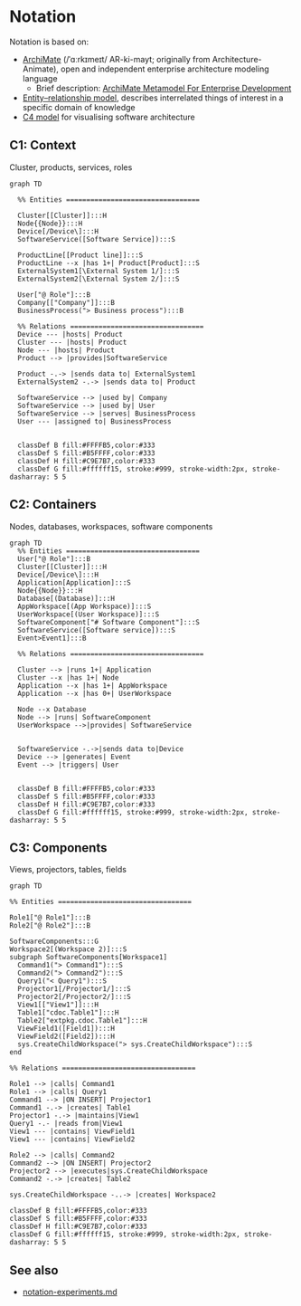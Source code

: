 # Notation

Notation is based on:
- [ArchiMate](https://en.wikipedia.org/wiki/ArchiMate) (/ˈɑːrkɪmeɪt/ AR-ki-mayt; originally from Architecture-Animate), open and independent enterprise architecture modeling language
  - Brief description: [ArchiMate Metamodel For Enterprise Development](https://www.hosiaisluoma.fi/blog/archimate-metamodel/)
- [Entity–relationship model](https://en.wikipedia.org/wiki/Entity%E2%80%93relationship_model), describes interrelated things of interest in a specific domain of knowledge
- [C4 model](https://c4model.com/) for visualising software architecture

## C1: Context

Cluster, products, services, roles

```mermaid
graph TD

  %% Entities =================================

  Cluster[[Cluster]]:::H
  Node{{Node}}:::H
  Device[/Device\]:::H  
  SoftwareService([Software Service]):::S  

  ProductLine[[Product line]]:::S
  ProductLine --x |has 1+| Product[Product]:::S
  ExternalSystem1[\External System 1/]:::S
  ExternalSystem2[\External System 2/]:::S
  
  User["@ Role"]:::B
  Company[["Company"]]:::B
  BusinessProcess("> Business process"):::B

  %% Relations =================================
  Device --- |hosts| Product
  Cluster --- |hosts| Product
  Node --- |hosts| Product
  Product --> |provides|SoftwareService

  Product -.-> |sends data to| ExternalSystem1
  ExternalSystem2 -.-> |sends data to| Product
  
  SoftwareService --> |used by| Company
  SoftwareService --> |used by| User
  SoftwareService --> |serves| BusinessProcess
  User --- |assigned to| BusinessProcess
  

  classDef B fill:#FFFFB5,color:#333
  classDef S fill:#B5FFFF,color:#333
  classDef H fill:#C9E7B7,color:#333
  classDef G fill:#ffffff15, stroke:#999, stroke-width:2px, stroke-dasharray: 5 5
```


## C2: Containers

Nodes, databases, workspaces, software components

```mermaid
graph TD
  %% Entities =================================
  User["@ Role"]:::B
  Cluster[[Cluster]]:::H
  Device[/Device\]:::H  
  Application[Application]:::S
  Node{{Node}}:::H
  Database[(Database)]:::H
  AppWorkspace[(App Workspace)]:::S
  UserWorkspace[(User Workspace)]:::S
  SoftwareComponent["# Software Component"]:::S
  SoftwareService([Software service]):::S
  Event>Event1]:::B
  
  %% Relations =================================

  Cluster --> |runs 1+| Application
  Cluster --x |has 1+| Node
  Application --x |has 1+| AppWorkspace
  Application --x |has 0+| UserWorkspace

  Node --x Database
  Node --> |runs| SoftwareComponent
  UserWorkspace -->|provides| SoftwareService


  SoftwareService -.->|sends data to|Device
  Device --> |generates| Event
  Event --> |triggers| User
  
    
  classDef B fill:#FFFFB5,color:#333
  classDef S fill:#B5FFFF,color:#333
  classDef H fill:#C9E7B7,color:#333
  classDef G fill:#ffffff15, stroke:#999, stroke-width:2px, stroke-dasharray: 5 5
```

## C3: Components
Views, projectors, tables, fields


```mermaid
graph TD

%% Entities =================================
 
Role1["@ Role1"]:::B
Role2["@ Role2"]:::B

SoftwareComponents:::G
Workspace2[(Workspace 2)]:::S
subgraph SoftwareComponents[Workspace1]
  Command1("> Command1"):::S
  Command2("> Command2"):::S
  Query1("< Query1"):::S
  Projector1[/Projector1/]:::S
  Projector2[/Projector2/]:::S
  View1[["View1"]]:::H
  Table1["cdoc.Table1"]:::H
  Table2["extpkg.cdoc.Table1"]:::H
  ViewField1([Field1]):::H
  ViewField2([Field2]):::H
  sys.CreateChildWorkspace("> sys.CreateChildWorkspace"):::S
end  

%% Relations =================================

Role1 --> |calls| Command1
Role1 --> |calls| Query1
Command1 --> |ON INSERT| Projector1
Command1 -.-> |creates| Table1
Projector1 -.-> |maintains|View1
Query1 -.- |reads from|View1
View1 --- |contains| ViewField1
View1 --- |contains| ViewField2

Role2 --> |calls| Command2
Command2 --> |ON INSERT| Projector2
Projector2 --> |executes|sys.CreateChildWorkspace
Command2 -.-> |creates| Table2

sys.CreateChildWorkspace -..-> |creates| Workspace2

classDef B fill:#FFFFB5,color:#333
classDef S fill:#B5FFFF,color:#333
classDef H fill:#C9E7B7,color:#333
classDef G fill:#ffffff15, stroke:#999, stroke-width:2px, stroke-dasharray: 5 5
```

## See also

- [notation-experiments.md](notation-experiments.md)